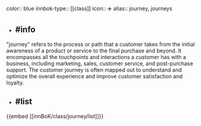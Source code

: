 color:: blue
innbok-type:: [[class]]
icon:: ✈️
alias:: journey, journeys

- ## #info 
"journey" refers to the process or path that a customer takes from the initial awareness of a product or service to the final purchase and beyond. It encompasses all the touchpoints and interactions a customer has with a business, including marketing, sales, customer service, and post-purchase support. The customer journey is often mapped out to understand and optimize the overall experience and improve customer satisfaction and loyalty.
- ## #list 
{{embed [[innBoK/class/journey/list]]}}

